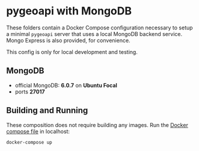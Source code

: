 # pygeoapi with MongoDB

These folders contain a Docker Compose configuration necessary to setup a minimal
`pygeoapi` server that uses a local MongoDB backend service. Mongo Express is also provided, for convenience.

This config is only for local development and testing.

## MongoDB

- official MongoDB: **6.0.7** on **Ubuntu Focal**
- ports **27017**

## Building and Running

These composition does not require building any images. Run the [Docker compose file](docker-compose.yml) in localhost:

```
docker-compose up
```
